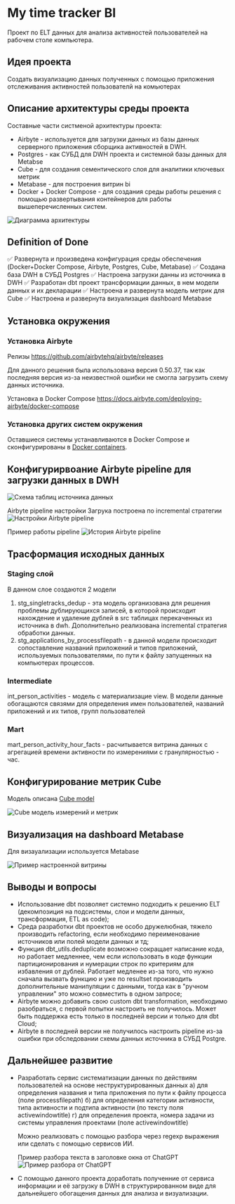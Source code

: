 # My time tracker BI

Проект по ELT данных для анализа активностей пользователей на рабочем столе компьютера.

## Идея проекта

Создать визуализацию данных полученных с помощью приложения отслеживания активностей пользователй на комьютерах

## Описание архитектуры среды проекта
Составные части систменой архитектуры проекта:
- Airbyte - используется для загрузки данных из базы данных серверного приложения сборщика активностей в DWH.
- Postgres - как СУБД для DWH проекта и системной базы данных для Metabse
- Cube - для создания сементического слоя для аналитики ключевых метрик
- Metabase - для построения витрин bi
- Docker + Docker Compose - для создания среды работы решения с помощью развертывания контейнеров для работы вышеперечисленных систем.

![Диаграмма архитектуры](./docs/my_tt_arc_diagram.png)

## Definition of Done

✅ Развернута и произведена конфигурация среды обеспечения (Docker+Docker Compose, Airbyte, Postgres, Cube, Metabase)
✅ Создана база DWH в СУБД Postgres
✅ Настроена загрузки данны из источника в DWH
✅ Разработан dbt проект трансформации данных, в нем модели данных и их декларации
✅ Настроена и развернута модель метрик для Cube
✅ Настроена и развернута визуализация dashboard Metabase


## Установка окружения

### Установка Airbyte

Релизы https://github.com/airbytehq/airbyte/releases

Для данного решения была использована версия 0.50.37, так как последняя версия из-за неизвестной ошибки не смогла загрузить схему данных источника.

Установка в Docker Compose https://docs.airbyte.com/deploying-airbyte/docker-compose


### Установка других систем окружения

 Оставшиеся системы устанавливаются в Docker Compose и сконфигурированы в [Docker containers](./docker-compose.yml).


## Конфигурирвоание Airbyte pipeline для загрузки данных в DWH

![Схема таблиц источника данных](./docs/source_data_schema.png)

Airbyte pipeline настройки
Загрука построена по incremental стратегии
![Настройки Airbyte pipeline](./docs/airflow_pipeline_settings.png)

Пример работы pipeline
![История Airbyte pipeline](./docs/airbyte_pipeline_history.png)


## Трасформация исходных данных

### Staging слой

В данном слое создаются 2 модели
1) stg_singletracks_dedup - эта модель организована для решения проблемы дублирующихся записей, в которой происходит нахождение и удаление дублей в src таблицах перекаченных из источника в dwh.
Дополнительно реализована incremental стратегия обработки данных.
2) stg_applications_by_processfilepath - в данной модели происходит сопоставление названий приложений и типов приложений, используемых пользователями, по пути к файлу запущенных на компьютерах процессов.

### Intermediate

int_person_activities - модель  с материализацие view. В модели данные обогащаются связями для определения имен пользователей, названий приложений и их типов, групп пользователей

### Mart

mart_person_activity_hour_facts - расчитывается витрина данных с агрегацией времени активности по измерениями с гранулярностью - час.


## Конфигурирование метрик Cube

Модель описана [Cube model](./model/cubes/personactivity_cube_model.yml)

![Cube модель измерений и метрик](./docs/cube_metrics_model.png)


## Визуализация на dashboard Metabase

Для визауализации используется Metabase

![Пример настроенной витрины](./docs/metabase_dashboard.png)


## Выводы и вопросы

- Использование dbt позволяет системно подходить к решению ELT (декомпозиция на подсистемы, слои и модели данных, трансформация, ETL as code);
- Среда разработки dbt проектов не особо дружелюбная, тяжело производить refactoring, если необходимо переименование источников или полей модели данных и тд;
- Функция dbt_utils.deduplicate возможно сокращает написание кода, но работает медленнее, чем если использовать в коде функции партиционирования и нумерации строк по критериям для избавления от дублей. Работает медленее из-за того, что нужно сначала вызвать функцию и уже по resultset производить дополнительные манипуляции с данными, тогда как в "ручном управлении" это можно совместить в одном запросе;
- Airbyte можно добавить свою custom dbt transformation, необходимо разобраться, с первой попытки настроить не получилось. Может быть поддержка есть только в последней версии и только для dbt Cloud;
- Airbyte в последней версии не получилось настроить pipeline из-за ошибки при обследовании схемы данных источника в СУБД Postgre.


## Дальнейшее развитие

- Разработать сервис систематизации данных по действиям пользователей на основе неструктурированных данных
    а) для определения названия и типа приложения по пути к файлу процесса (поле processfilepath)
    б) для определения категории активности, типа активности и подтипа активности (по тексту поля activewindowtitle)
    г) для определения проекта, номера задачи из системы управления проектами  (поле activewindowtitle)

    Можно реализовать с помощью разбора через regexp выражения или сделать с помощью сервисов ИИ.

    Пример разбора текста в заголовке окна от ChatGPT
    ![Пример разбора от ChatGPT](./docs/chatgpt_analyze_windowstitle_example.png)

- С помощью данного проекта доработать полученние от сервиса информации и её загрузку в DWH в структурированном виде для дальнейшего обогащения данных для анализа и визуализации.

